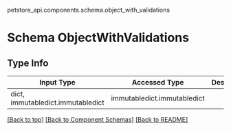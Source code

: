 petstore_api.components.schema.object_with_validations
# Schema ObjectWithValidations

## Type Info
Input Type | Accessed Type | Description | Notes
------------ | ------------- | ------------- | -------------
dict, immutabledict.immutabledict | immutabledict.immutabledict |  |

[[Back to top]](#top) [[Back to Component Schemas]](../../../README.md#Component-Schemas) [[Back to README]](../../../README.md)

